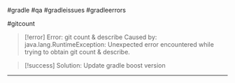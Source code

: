 #gradle #qa #gradleissues #gradleerrors

#gitcount
>[!error] Error: git count & describe
>Caused by: java.lang.RuntimeException: Unexpected error encountered while trying to obtain git count & describe.

>[!success] Solution: Update gradle boost version

***


